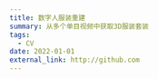 ```yaml
---
title: 数字人服装重建
summary: 从多个单目视频中获取3D服装套装
tags:
  - CV
date: 2022-01-01
external_link: http://github.com
---
```

